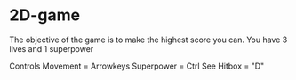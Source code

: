 # 2D-game
The objective of the game is to make the highest score you can. You have 3 lives and 1 superpower

Controls
Movement = Arrowkeys
Superpower = Ctrl
See Hitbox = "D"
